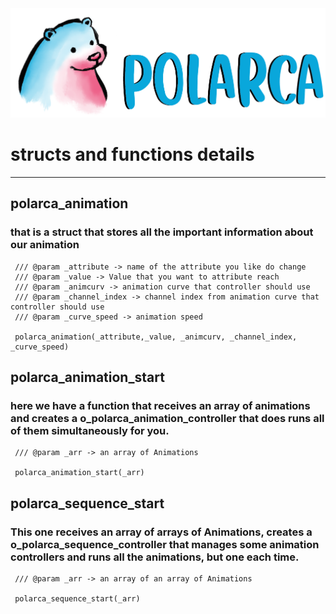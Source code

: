 <img src="docs/img_header.png"  />

<br/>

# structs and functions details

___

## polarca_animation

### that is a struct that stores all the important information about our animation

     /// @param _attribute -> name of the attribute you like do change
     /// @param _value -> Value that you want to attribute reach
     /// @param _animcurv -> animation curve that controller should use
     /// @param _channel_index -> channel index from animation curve that controller should use 
     /// @param _curve_speed -> animation speed

     polarca_animation(_attribute,_value, _animcurv, _channel_index, _curve_speed)

## polarca_animation_start

### here we have a function that receives an array of animations and creates a o_polarca_animation_controller that does runs all of them simultaneously for you.
     /// @param _arr -> an array of Animations

     polarca_animation_start(_arr)


## polarca_sequence_start

### This one receives an array of arrays of Animations, creates a o_polarca_sequence_controller that manages some animation controllers and runs all the animations, but one each time.

     /// @param _arr -> an array of an array of Animations

     polarca_sequence_start(_arr)

